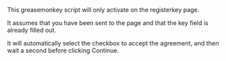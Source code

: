 This greasemonkey script will only activate on the registerkey page. 

It assumes that you have been sent to the page and that the key field is already filled out.

It will automatically select the checkbox to accept the agreement, and then wait a second before clicking Continue.
